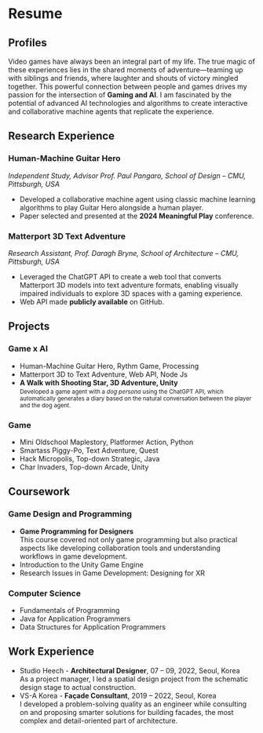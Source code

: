 # Resume

## Profiles
Video games have always been an integral part of my life. The true magic of these experiences lies in the shared moments of adventure—teaming up with siblings and friends, where laughter and shouts of victory mingled together. This powerful connection between people and games drives my passion for the intersection of **Gaming and AI**. I am fascinated by the potential of advanced AI technologies and algorithms to create interactive and collaborative machine agents that replicate the experience.

## Research Experience
### Human-Machine Guitar Hero
*Independent Study, Advisor Prof. Paul Pangaro, School of Design – CMU, Pittsburgh, USA*
- Developed a collaborative machine agent using classic machine learning algorithms to play Guitar Hero alongside a human player.
- Paper selected and presented at the **2024 Meaningful Play** conference.

### Matterport 3D Text Adventure
*Research Assistant, Prof. Daragh Bryne, School of Architecture – CMU, Pittsburgh, USA*
- Leveraged the ChatGPT API to create a web tool that converts Matterport 3D models into text adventure formats, enabling visually impaired individuals to explore 3D spaces with a gaming experience.
- Web API made **publicly available** on GitHub.

## Projects
### Game x AI
- Human-Machine Guitar Hero, Rythm Game, Processing
- Matterport 3D to Text Adventure, Web API, Node Js
- **A Walk with Shooting Star, 3D Adventure, Unity** \
  <small>Developed a game agent with a *dog persona* using the ChatGPT API, which automatically generates a diary based on the natural conversation between the player and the dog agent.</small>

### Game
- Mini Oldschool Maplestory, Platformer Action, Python
- Smartass Piggy-Po, Text Adventure, Quest
- Hack Micropolis, Top-down Strategic, Java
- Char Invaders, Top-down Arcade, Unity

## Coursework
### Game Design and Programming
- **Game Programming for Designers** \
  This course covered not only game programming but also practical aspects like developing collaboration tools and understanding workflows in game development. 
- Introduction to the Unity Game Engine
- Research Issues in Game Development: Designing for XR

### Computer Science
- Fundamentals of Programming
- Java for Application Programmers
- Data Structures for Application Programmers

## Work Experience
- Studio Heech - **Architectural Designer**, 07 – 09, 2022, Seoul, Korea \
  As a project manager, I led a spatial design project from the schematic design stage to actual construction.
- VS-A Korea - **Façade Consultant**, 2019 – 2022, Seoul, Korea \
  I developed a problem-solving quality as an engineer while consulting on and proposing smarter solutions for building facades, the most complex and detail-oriented part of architecture.

